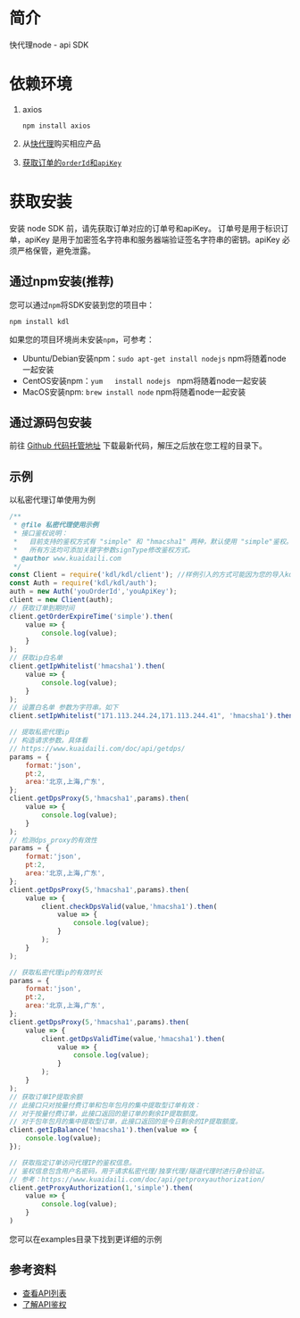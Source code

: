 # 简介
快代理node - api SDK

# 依赖环境
1. axios 
   ```
   npm install axios
   ```
2. 从[快代理](https://www.kuaidaili.com)购买相应产品

3. [获取订单的`orderId`和`apiKey`](https://www.kuaidaili.com/usercenter/api/settings/)

# 获取安装
安装 node SDK 前，请先获取订单对应的订单号和apiKey。 订单号是用于标识订单，apiKey 是用于加密签名字符串和服务器端验证签名字符串的密钥。apiKey 必须严格保管，避免泄露。

## 通过npm安装(推荐)
您可以通过`npm`将SDK安装到您的项目中：
```
npm install kdl
```
如果您的项目环境尚未安装`npm`，可参考：
* Ubuntu/Debian安装npm：`sudo apt-get install nodejs`   npm将随着node一起安装
* CentOS安装npm：`yum   install nodejs `  npm将随着node一起安装
* MacOS安装npm: `brew install node` npm将随着node一起安装

## 通过源码包安装
前往 [Github 代码托管地址](https://github.com/kuaidaili/node.js-sdk/tree/master/api-sdk) 下载最新代码，解压之后放在您工程的目录下。

## 示例
以私密代理订单使用为例
``` javascript
/**
 * @file 私密代理使用示例
 * 接口鉴权说明：
 *   目前支持的鉴权方式有 "simple" 和 "hmacsha1" 两种，默认使用 "simple"鉴权。
 *   所有方法均可添加关键字参数signType修改鉴权方式。
 * @author www.kuaidaili.com
 */
const Client = require('kdl/kdl/client'); //样例引入的方式可能因为您的导入kdl包方式的方式而略有不同
const Auth = require('kdl/kdl/auth');
auth = new Auth('youOrderId','youApiKey');
client = new Client(auth);
// 获取订单到期时间
client.getOrderExpireTime('simple').then(
    value => {
        console.log(value);
    }
);
// 获取ip白名单
client.getIpWhitelist('hmacsha1').then(
    value => {
        console.log(value);
    }
);
// 设置白名单 参数为字符串。如下
client.setIpWhitelist("171.113.244.24,171.113.244.41", 'hmacsha1').then(value => {});

// 提取私密代理ip
// 构造请求参数。具体看
// https://www.kuaidaili.com/doc/api/getdps/
params = {
    format:'json',
    pt:2,
    area:'北京,上海,广东',
};
client.getDpsProxy(5,'hmacsha1',params).then(
    value => {
        console.log(value);
    }
);
// 检测dps_proxy的有效性
params = {
    format:'json',
    pt:2,
    area:'北京,上海,广东',
};
client.getDpsProxy(5,'hmacsha1',params).then(
    value => {
        client.checkDpsValid(value,'hmacsha1').then(
            value => {
                console.log(value);
            }
        );
    }
);

// 获取私密代理ip的有效时长
params = {
    format:'json',
    pt:2,
    area:'北京,上海,广东',
};
client.getDpsProxy(5,'hmacsha1',params).then(
    value => {
        client.getDpsValidTime(value,'hmacsha1').then(
            value => {
                console.log(value);
            }
        );
    }
);
// 获取订单IP提取余额
// 此接口只对按量付费订单和包年包月的集中提取型订单有效：
// 对于按量付费订单，此接口返回的是订单的剩余IP提取额度。
// 对于包年包月的集中提取型订单，此接口返回的是今日剩余的IP提取额度。
client.getIpBalance('hmacsha1').then(value => {
    console.log(value);
});

// 获取指定订单访问代理IP的鉴权信息。
// 鉴权信息包含用户名密码，用于请求私密代理/独享代理/隧道代理时进行身份验证。
// 参考：https://www.kuaidaili.com/doc/api/getproxyauthorization/
client.getProxyAuthorization(1,'simple').then(
    value => {
        console.log(value);
    }
)
```
您可以在examples目录下找到更详细的示例

## 参考资料

* [查看API列表](https://www.kuaidaili.com/doc/api/)
* [了解API鉴权](https://www.kuaidaili.com/doc/api/auth/)